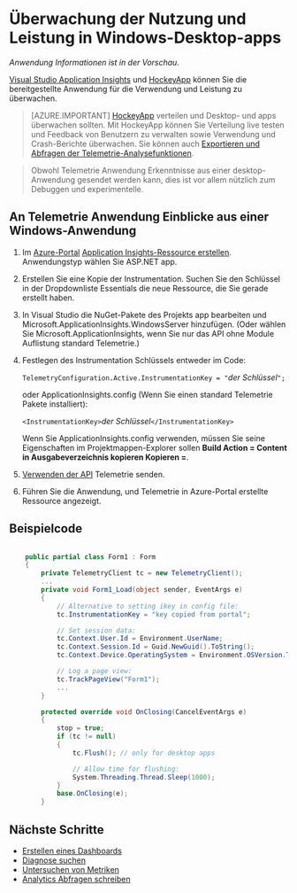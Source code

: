 <properties 
    pageTitle="Überwachung der Nutzung und Leistung für die Windows desktop-apps" 
    description="Verwendung und Leistung der Windows Desktop-Anwendung mit HockeyApp Anwendung zu analysieren." 
    services="application-insights" 
    documentationCenter="windows"
    authors="alancameronwills" 
    manager="douge"/>

<tags 
    ms.service="application-insights" 
    ms.workload="tbd" 
    ms.tgt_pltfrm="ibiza" 
    ms.devlang="na" 
    ms.topic="article" 
    ms.date="08/26/2016" 
    ms.author="awills"/>

# <a name="monitoring-usage-and-performance-in-windows-desktop-apps"></a>Überwachung der Nutzung und Leistung in Windows-Desktop-apps

*Anwendung Informationen ist in der Vorschau.*

[Visual Studio Application Insights](app-insights-overview.md) und [HockeyApp](https://hockeyapp.net) können Sie die bereitgestellte Anwendung für die Verwendung und Leistung zu überwachen.

> [AZURE.IMPORTANT] [HockeyApp](https://hockeyapp.net) verteilen und Desktop- und apps überwachen sollten. Mit HockeyApp können Sie Verteilung live testen und Feedback von Benutzern zu verwalten sowie Verwendung und Crash-Berichte überwachen. Sie können auch [Exportieren und Abfragen der Telemetrie-Analysefunktionen](app-insights-hockeyapp-bridge-app.md).

> Obwohl Telemetrie Anwendung Erkenntnisse aus einer desktop-Anwendung gesendet werden kann, dies ist vor allem nützlich zum Debuggen und experimentelle.


## <a name="to-send-telemetry-to-application-insights-from-a-windows-application"></a>An Telemetrie Anwendung Einblicke aus einer Windows-Anwendung

1. Im [Azure-Portal](https://portal.azure.com) [Application Insights-Ressource erstellen](app-insights-create-new-resource.md). Anwendungstyp wählen Sie ASP.NET app.
2. Erstellen Sie eine Kopie der Instrumentation. Suchen Sie den Schlüssel in der Dropdownliste Essentials die neue Ressource, die Sie gerade erstellt haben. 
3. In Visual Studio die NuGet-Pakete des Projekts app bearbeiten und Microsoft.ApplicationInsights.WindowsServer hinzufügen. (Oder wählen Sie Microsoft.ApplicationInsights, wenn Sie nur das API ohne Module Auflistung standard Telemetrie.)
4. Festlegen des Instrumentation Schlüssels entweder im Code:

    `TelemetryConfiguration.Active.InstrumentationKey = "`*der Schlüssel*`";` 

    oder ApplicationInsights.config (Wenn Sie einen standard Telemetrie Pakete installiert):
 
    `<InstrumentationKey>`*der Schlüssel*`</InstrumentationKey>` 

    Wenn Sie ApplicationInsights.config verwenden, müssen Sie seine Eigenschaften im Projektmappen-Explorer sollen **Build Action = Content in Ausgabeverzeichnis kopieren Kopieren =**.
5. [Verwenden der API](app-insights-api-custom-events-metrics.md) Telemetrie senden.
6. Führen Sie die Anwendung, und Telemetrie in Azure-Portal erstellte Ressource angezeigt.

## <a name="telemetry"></a>Beispielcode

```C#

    public partial class Form1 : Form
    {
        private TelemetryClient tc = new TelemetryClient();
        ...
        private void Form1_Load(object sender, EventArgs e)
        {
            // Alternative to setting ikey in config file:
            tc.InstrumentationKey = "key copied from portal";

            // Set session data:
            tc.Context.User.Id = Environment.UserName;
            tc.Context.Session.Id = Guid.NewGuid().ToString();
            tc.Context.Device.OperatingSystem = Environment.OSVersion.ToString();

            // Log a page view:
            tc.TrackPageView("Form1");
            ...
        }

        protected override void OnClosing(CancelEventArgs e)
        {
            stop = true;
            if (tc != null)
            {
                tc.Flush(); // only for desktop apps

                // Allow time for flushing:
                System.Threading.Thread.Sleep(1000);
            }
            base.OnClosing(e);
        }

```

## <a name="next-steps"></a>Nächste Schritte

* [Erstellen eines Dashboards](app-insights-dashboards.md)
* [Diagnose suchen](app-insights-diagnostic-search.md)
* [Untersuchen von Metriken](app-insights-metrics-explorer.md)
* [Analytics Abfragen schreiben](app-insights-analytics.md)
 
